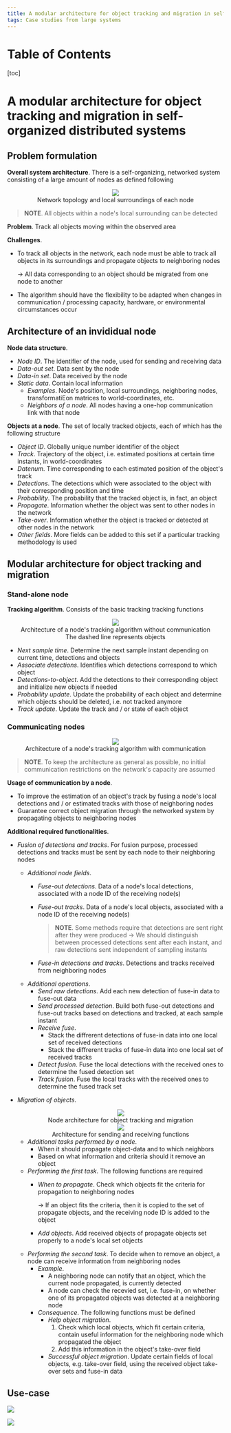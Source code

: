 ```yaml
---
title: A modular architecture for object tracking and migration in self-organized distributed systems
tags: Case studies from large systems
---
```


# Table of Contents
[toc]

# A modular architecture for object tracking and migration in self-organized distributed systems
## Problem formulation
**Overall system architecture**. There is a self-organizing, networked system consisting of a large amount of nodes as defined following

<div style="text-align:center">
    <img src="/media/kZ6zq2d.png">
    <figcaption>Network topology and local surroundings of each node</figcaption>
</div>

>**NOTE**. All objects within a node's local surrounding can be detected

**Problem**. Track all objects moving within the observed area

**Challenges**.
* To track all objects in the network, each node must be able to track all objects in its surroundings and propagate objects to neighboring nodes

    $\to$ All data corresponding to an object should be migrated from one node to another
* The algorithm should have the flexibility to be adapted when changes in communication / processing capacity, hardware, or environmental circumstances occur

## Architecture of an invididual node
**Node data structure**.
* *Node ID*. The identifier of the node, used for sending and receiving data
* *Data-out set*. Data sent by the node
* *Data-in set*. Data received by the node
* *Static data*. Contain local information
    * *Examples*. Node's position, local surroundings, neighboring nodes, transformatiEon matrices to world-coordinates, etc.
    * *Neighbors of a node*. All nodes having a one-hop communication link with that node

**Objects at a node**. The set of locally tracked objects, each of which has the following structure
* *Object ID*. Globally unique number identifier of the object
* *Track*. Trajectory of the object, i.e. estimated positions at certain time instants, in world-coordinates
* *Datenum*. Time corresponding to each estimated position of the object's track
* *Detections*. The detections which were associated to the object with their corresponding position and time
* *Probability*. The probability that the tracked object is, in fact, an object
* *Propagate*. Information whether the object was sent to other nodes in the network
* *Take-over*. Information whether the object is tracked or detected at other nodes in the network
* *Other fields*. More fields can be added to this set if a particular tracking methodology is used

## Modular architecture for object tracking and migration
### Stand-alone node
**Tracking algorithm**. Consists of the basic tracking tracking functions

<div style="text-align:center">
    <img src="/media/mGA3R5q.png">
    <figcaption>Architecture of a node's tracking algorithm without communication</figcaption>
    <figcaption>The dashed line represents objects</figcaption>
</div>

* *Next sample time*. Determine the next sample instant depending on current time, detections and objects
* *Associate detections*. Identifies which detections correspond to which object
* *Detections-to-object*. Add the detections to their corresponding object and initialize new objects if needed
* *Probability update*. Update the probability of each object and determine which objects should be deleted, i.e. not tracked anymore
* *Track update*. Update the track and / or state of each object

### Communicating nodes

<div style="text-align:center">
    <img src="/media/Kf7BunG.png">
    <figcaption>Architecture of a node's tracking algorithm with communication</figcaption>
</div>

>**NOTE**. To keep the architecture as general as possible, no initial communication restrictions on the network's capacity are assumed

**Usage of communication by a node**. 
* To improve the estimation of an object's track by fusing a node's local detections and / or estimated tracks with those of neighboring nodes
* Guarantee correct object migration through the networked system by propagating objects to neighboring nodes

**Additional required functionalities**.
* *Fusion of detections and tracks*. For fusion purpose, processed detections and tracks must be sent by each node to their neighboring nodes
    * *Additional node fields*.
        * *Fuse-out detections*. Data of a node's local detections, associated with a node ID of the receiving node(s)
        * *Fuse-out tracks*. Data of a node's local objects, associated with a node ID of the receiving node(s)

            >**NOTE**. Some methods require that detections are sent right after they were produced
            >$\to$ We should distinguish between processed detections sent after each instant, and raw detections sent independent of sampling instants

        * *Fuse-in detections and tracks*. Detections and tracks received from neighboring nodes
    * *Additional operations*.
        * *Send raw detections*. Add each new detection of fuse-in data to fuse-out data
        * *Send processed detection*. Build both fuse-out detections and fuse-out tracks based on detections and tracked, at each sample instant
        * *Receive fuse*. 
            * Stack the diffrerent detections of fuse-in data into one local set of received detections
            * Stack the diffrerent tracks of fuse-in data into one local set of received tracks
        * *Detect fusion*. Fuse the local detections with the received ones to determine the fused detection set
        * *Track fusion*. Fuse the local tracks with the received ones to determine the fused track set
* *Migration of objects*. 

    <div style="text-align:center">
        <img src="/media/LdpnPsr.png">
        <figcaption>Node architecture for object tracking and migration</figcaption>
    </div>

    <div style="text-align:center">
        <img src="/media/4sVEYhL.png">
        <figcaption>Architecture for sending and receiving functions</figcaption>
    </div>

    * *Additional tasks performed by a node*.
        * When it should propagate object-data and to which neighbors
        * Based on what information and criteria should it remove an object
    * *Performing the first task*. The following functions are required
        * *When to propagate*. Check which objects fit the criteria for propagation to neighboring nodes

            $\to$ If an object fits the criteria, then it is copied to the set of propagate objects, and the receiving node ID is added to the object
        * *Add objects*. Add received objects of propagate objects set properly to a node's local set objects
    * *Performing the second task*. To decide when to remove an object, a node can receive information from neighboring nodes
        * *Example*. 
            * A neighboring node can notify that an object, which the current node propagated, is currently detected
            *  A node can check the recevied set, i.e. fuse-in, on whether one of its propagated objects was detected at a neighboring node
        *  *Consequence*. The following functions must be defined
            *  *Help object migration*. 
                1. Check which local objects, which fit certain criteria, contain useful information for the neighboring node which propagated the object
                2. Add this information in the object's take-over field
            * *Successful object migration*. Update certain fields of local objects, e.g. take-over field, using the received object take-over sets and fuse-in data

## Use-case

![](/media/kcV9Dna.png)

![](/media/zEKW9tR.png)